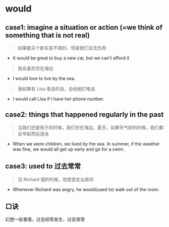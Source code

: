 # would

## case1: imagine a situation or action (=we think of something that is not real)

> 如果能买个新车是不错的，但是我们没法负担

- It would be great to buy a new car, but we can't afford it

> 我会喜欢住在海边

- I would love to live by the sea.

> 我如果有 Lisa 电话的话，会给她打电话

- I would call Lisa if I have her phone number.

## case2: things that happened regularly in the past

> 当我们还是孩子的时候，我们住在海边。夏天，如果天气好的时候，我们都会早起然后游泳

- When we were children, we lived by the sea. In summer, if the weather was fine, we would all get up early and go for a swim.

## case3: used to 过去常常

> 当 Richard 饿的时候，他尝尝走出房间

- Whenever Richard was angry, he would(used to) walk out of the room.

## 口诀

幻想一些事情，过去经常发生，过去常常
